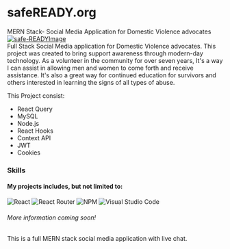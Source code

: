 # safeREADY.org
MERN Stack- Social Media Application for Domestic Violence advocates  
<a href="https://ibb.co/W6mFb5b"><img src="https://i.ibb.co/qdT9tjt/safe-READYImage.png" alt="safe-READYImage" border="0"></a>
<br>
Full Stack Social Media application for Domestic Violence advocates. This project was created to bring support awareness through modern-day technology. As a volunteer in the community for over seven years, It's a way I can assist in allowing men and women to come forth and receive assistance. It's also a great way for continued education for survivors and others interested in learning the signs of all types of abuse.

This Project consist:

- React Query
- MySQL
- Node.js
- React Hooks
- Context API
- JWT
- Cookies

### Skills

#### My projects includes, but not limited to:

![React](https://img.shields.io/badge/react-%2320232a.svg?style=for-the-badge&logo=react&logoColor=%2361DAFB)
![React Router](https://img.shields.io/badge/React_Router-CA4245?style=for-the-badge&logo=react-router&logoColor=white)
![NPM](https://img.shields.io/badge/NPM-%23000000.svg?style=for-the-badge&logo=npm&logoColor=white)
![Visual Studio Code](https://img.shields.io/badge/Visual%20Studio%20Code-0078d7.svg?style=for-the-badge&logo=visual-studio-code&logoColor=white)

###### More information coming soon!

This is a full MERN stack social media application with live chat.

<br>

<!-- add website
add my author details later -->
